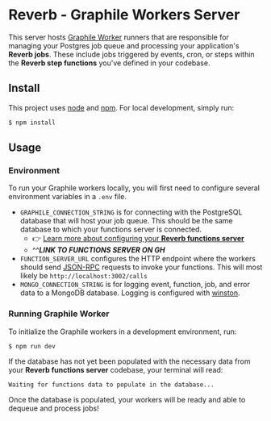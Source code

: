 # Reverb - Graphile Workers Server

This server hosts [Graphile Worker](https://worker.graphile.org/) runners that are responsible for managing your Postgres job queue and processing your application's **Reverb jobs**. These include jobs triggered by events, cron, or steps within the **Reverb step functions** you've defined in your codebase.

## Install

This project uses [node](http://nodejs.org/) and [npm](https://www.npmjs.com/). For local development, simply run:

```sh
$ npm install
```

## Usage

### Environment

To run your Graphile workers locally, you will first need to configure several environment variables in a `.env` file.

- `GRAPHILE_CONNECTION_STRING` is for connecting with the PostgreSQL database that will host your job queue. This should be the same database to which your functions server is connected.
  - 👉 [Learn more about configuring your **Reverb functions server**]()
  - ^^**_LINK TO FUNCTIONS SERVER ON GH_**
- `FUNCTION_SERVER_URL` configures the HTTP endpoint where the workers should send [JSON-RPC](https://www.jsonrpc.org/specification) requests to invoke your functions. This will most likely be `http://localhost:3002/calls`
- `MONGO_CONNECTION_STRING` is for logging event, function, job, and error data to a MongoDB database. Logging is configured with [winston](https://www.npmjs.com/package/winston).

### Running Graphile Worker

To initialize the Graphile workers in a development environment, run:

```
$ npm run dev
```

If the database has not yet been populated with the necessary data from your **Reverb functions server** codebase, your terminal will read:

```
Waiting for functions data to populate in the database...
```

Once the database is populated, your workers will be ready and able to dequeue and process jobs!
